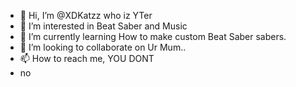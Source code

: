 - 👋 Hi, I’m @XDKatzz who iz YTer
- 👀 I’m interested in Beat Saber and Music
- 🌱 I’m currently learning How to make custom Beat Saber sabers.
- 💞️ I’m looking to collaborate on Ur Mum..
- 📫 How to reach me, YOU DONT
- no

